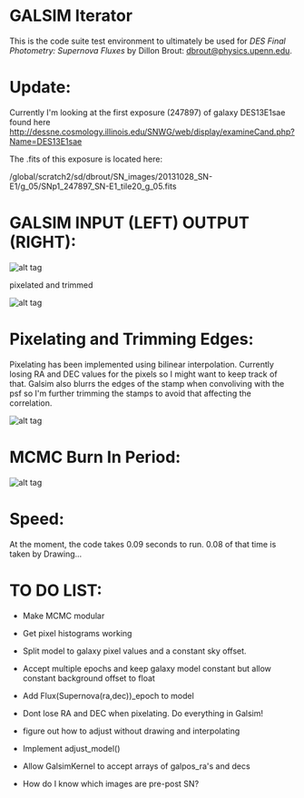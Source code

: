 # GALSIM Iterator

This is the code suite test environment to ultimately be used for
*DES Final Photometry: Supernova Fluxes*
by Dillon Brout: dbrout@physics.upenn.edu.


Update:
=========

Currently I'm looking at the first exposure (247897) of galaxy DES13E1sae found here http://dessne.cosmology.illinois.edu/SNWG/web/display/examineCand.php?Name=DES13E1sae

The .fits of this exposure is located here: 

/global/scratch2/sd/dbrout/SN_images/20131028_SN-E1/g_05/SNp1_247897_SN-E1_tile20_g_05.fits

GALSIM INPUT (LEFT) OUTPUT (RIGHT):
============================

![alt tag](https://raw.github.com/djbrout/FinalPhot/master/readme_files/update_stampsworking.png)

pixelated and trimmed

![alt tag](https://raw.github.com/djbrout/FinalPhot/master/readme_files/sim_and_pix_working.png)


Pixelating and Trimming Edges:
==============================
Pixelating has been implemented using bilinear interpolation. Currently losing RA and DEC values for the pixels so I might want to keep track of that.
Galsim also blurrs the edges of the stamp when convoliving with the psf so I'm further trimming the stamps to avoid that affecting the correlation.

![alt tag](https://raw.github.com/djbrout/FinalPhot/master/readme_files/pixelize2.png)

MCMC Burn In Period:
====================
![alt tag](https://raw.github.com/djbrout/FinalPhot/master/readme_files/burn_in.png)


Speed:
======

At the moment, the code takes 0.09 seconds to run. 0.08 of that time is taken by Drawing...


TO DO LIST:
===========
* Make MCMC modular

* Get pixel histograms working

* Split model to galaxy pixel values and a constant sky offset.

* Accept multiple epochs and keep galaxy model constant but allow constant background offset to float

* Add Flux(Supernova(ra,dec))_epoch to model

* Dont lose RA and DEC when pixelating. Do everything in Galsim!

* figure out how to adjust without drawing and interpolating

* Implement adjust_model()

* Allow GalsimKernel to accept arrays of galpos_ra's and decs

* How do I know which images are pre-post SN?

